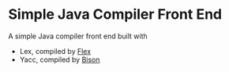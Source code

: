 # Simple Java Compiler Front End
A simple Java compiler front end built with 

- Lex, compiled by [Flex](http://prep.ai.mit.edu/pub/gnu/flex/)
- Yacc, compiled by [Bison](http://prep.ai.mit.edu/pub/gnu/bison/)
